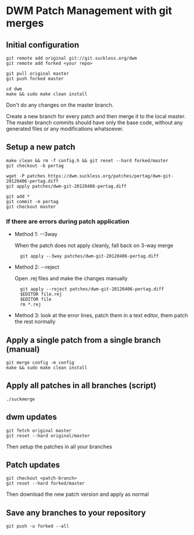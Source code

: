 # DWM Patch Management with git merges

## Initial configuration

    git remote add original git://git.suckless.org/dwm
    git remote add forked <your repo>

    git pull original master
    git push forked master

    cd dwm
    make && sudo make clean install

Don't do any changes on the master branch.

Create a new branch for every patch and then merge it to the local master. The master branch commits should have only the base code, without any generated files or any modifications whatsoever.

## Setup a new patch

    make clean && rm -f config.h && git reset --hard forked/master
    git checkout -b pertag

    wget -P patches https://dwm.suckless.org/patches/pertag/dwm-git-20120406-pertag.diff
    git apply patches/dwm-git-20120406-pertag.diff

    git add *
    git commit -m pertag
    git checkout master

### If there are errors during patch application

- Method 1: --3way

    When the patch does not apply cleanly, fall back on 3-way merge

        git apply --3way patches/dwm-git-20120406-pertag.diff

- Method 2: --reject

    Open .rej files and make the changes manually

        git apply --reject patches/dwm-git-20120406-pertag.diff
        $EDITOR file.rej
        $EDITOR file
        rm *.rej

- Method 3: look at the error lines, patch them in a text editor, them patch the rest normally

## Apply a single patch from a single branch (manual)

    git merge config -m config
    make && sudo make clean install

## Apply all patches in all branches (script)

    ./suckmerge

## dwm updates

    git fetch original master
    git reset --hard original/master

Then setup the patches in all your branches

## Patch updates

    git checkout <patch-branch>
    git reset --hard forked/master

Then download the new patch version and apply as normal

## Save any branches to your repository

    git push -u forked --all
